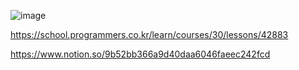 ![image](https://user-images.githubusercontent.com/84365977/192286262-79a75552-39e8-4c00-a32d-196bec4fe494.png)

https://school.programmers.co.kr/learn/courses/30/lessons/42883

https://www.notion.so/9b52bb366a9d40daa6046faeec242fcd
